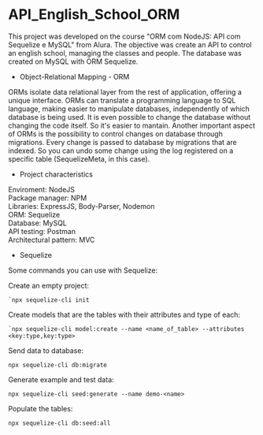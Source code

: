 # API_English_School_ORM

This project was developed on the course "ORM com NodeJS: API com Sequelize e MySQL" from Alura.
The objective was create an API to control an english school, managing the classes and people. 
The database was created on MySQL with ORM Sequelize.

- Object-Relational Mapping - ORM

ORMs isolate data relational layer from the rest of application, offering a unique interface. 
ORMs can translate a programming language to SQL language, making easier to manipulate databases, independently of which 
database is being used. It is even possible to change the database without changing the code itself. So it's easier to 
mantain. 
Another important aspect of ORMs is the possibility to control changes on database through migrations. Every change is passed to database by migrations that are indexed. So you can undo some change using the log registered on a specific table (SequelizeMeta, in this case).

 - Project characteristics

Enviroment: NodeJS<br>
Package manager: NPM<br>
Libraries: ExpressJS, Body-Parser, Nodemon<br>
ORM: Sequelize<br>
Database: MySQL<br>
API testing: Postman<br>
Architectural pattern: MVC<br>


- Sequelize

Some commands you can use with Sequelize:

Create an empty project:
```
`npx sequelize-cli init
```
Create models that are the tables with their attributes and type of each:
```
`npx sequelize-cli model:create --name <name_of_table> --attributes <key:type,key:type>
```
Send data to database:
```
npx sequelize-cli db:migrate
```
Generate example and test data:
```
npx sequelize-cli seed:generate --name demo-<name>
```
Populate the tables:
```
npx sequelize-cli db:seed:all
```
